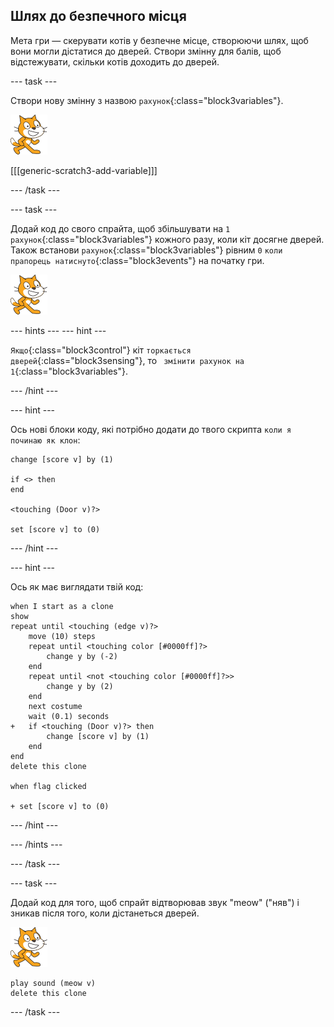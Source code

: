 ## Шлях до безпечного місця

Мета гри — скерувати котів у безпечне місце, створюючи шлях, щоб вони могли дістатися до дверей. Створи змінну для балів, щоб відстежувати, скільки котів доходить до дверей.

\--- task \---

Створи нову змінну з назвою `рахунок`{:class="block3variables"}.

![Спрайт "Кіт"](images/cat-sprite.png)

[[[generic-scratch3-add-variable]]]

\--- /task \---

\--- task \---

Додай код до свого спрайта, щоб збільшувати на `1` `рахунок`{:class="block3variables"} кожного разу, коли кіт досягне дверей. Також встанови `рахунок`{:class="block3variables"} рівним `0` `коли прапорець натиснуто`{:class="block3events"} на початку гри.

![Спрайт "Кіт"](images/cat-sprite.png)

\--- hints \--- \--- hint \---

`Якщо`{:class="block3control"} кіт `торкається дверей`{:class="block3sensing"}, то ` змінити рахунок на 1`{:class="block3variables"}.

\--- /hint \---

\--- hint \---

Ось нові блоки коду, які потрібно додати до твого скрипта `коли я починаю як клон`:

```blocks3
change [score v] by (1)

if <> then
end

<touching (Door v)?>

set [score v] to (0)
```

\--- /hint \---

\--- hint \---

Ось як має виглядати твій код:

```blocks3
when I start as a clone
show
repeat until <touching (edge v)?>
    move (10) steps
    repeat until <touching color [#0000ff]?>
        change y by (-2)
    end
    repeat until <not <touching color [#0000ff]?>>
        change y by (2)
    end
    next costume
    wait (0.1) seconds
+   if <touching (Door v)?> then
        change [score v] by (1)
    end
end
delete this clone

when flag clicked

+ set [score v] to (0)
```

\--- /hint \---

\--- /hints \---

\--- /task \---

\--- task \---

Додай код для того, щоб спрайт відтворював звук "meow" ("няв") і зникав після того, коли дістанеться дверей.

![Спрайт "Кіт"](images/cat-sprite.png)

```blocks3
play sound (meow v)
delete this clone
```

\--- /task \---
